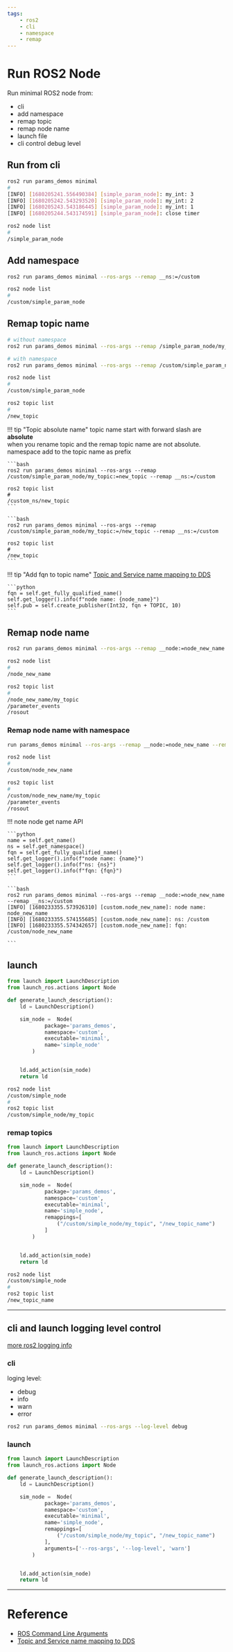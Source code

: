 ```yaml
---
tags:
    - ros2
    - cli
    - namespace
    - remap
---
```


# Run ROS2 Node
Run minimal ROS2 node from:

- cli
- add namespace
- remap topic
- remap node name
- launch file
- cli control debug level
 
## Run from cli

```bash
ros2 run params_demos minimal
#
[INFO] [1680205241.556490384] [simple_param_node]: my_int: 3
[INFO] [1680205242.543293520] [simple_param_node]: my_int: 2
[INFO] [1680205243.543186445] [simple_param_node]: my_int: 1
[INFO] [1680205244.543174591] [simple_param_node]: close timer
```

```bash
ros2 node list
# 
/simple_param_node
```

## Add namespace
```bash title="terminal 1"
ros2 run params_demos minimal --ros-args --remap __ns:=/custom
```

```bash title="terminal 2"
ros2 node list           
#
/custom/simple_param_node

```

## Remap topic name
```bash title="terminal 1"
# without namespace
ros2 run params_demos minimal --ros-args --remap /simple_param_node/my_topic:=/new_topic

# with namespace
ros2 run params_demos minimal --ros-args --remap /custom/simple_param_node/my_topic:=/new_topic --remap __ns:=/custom
```

```bash title="terminal 2"
ros2 node list           
#
/custom/simple_param_node

ros2 topic list 
#
/new_topic
```

!!! tip "Topic absolute name"
    topic name start with forward slash are **absolute**    
    when you rename topic and the remap topic name are not absolute.   namespace add to the topic name as prefix

    ```bash
    ros2 run params_demos minimal --ros-args --remap /custom/simple_param_node/my_topic:=new_topic --remap __ns:=/custom

    ros2 topic list 
    #
    /custom_ns/new_topic
    ```

    ```bash
    ros2 run params_demos minimal --ros-args --remap /custom/simple_param_node/my_topic:=/new_topic --remap __ns:=/custom

    ros2 topic list 
    #
    /new_topic
    ```

!!! tip "Add fqn to topic name"
    [Topic and Service name mapping to DDS](https://design.ros2.org/articles/topic_and_service_names.html#fully-qualified-names)

    ```python
    fqn = self.get_fully_qualified_name()
    self.get_logger().info(f"node name: {node_name}")
    self.pub = self.create_publisher(Int32, fqn + TOPIC, 10)
    ```

## Remap node name

```bash title="Terminal 1"
ros2 run params_demos minimal --ros-args --remap __node:=node_new_name
```

```bash title="Terminal 2"
ros2 node list
#
/node_new_name

ros2 topic list
#
/node_new_name/my_topic
/parameter_events
/rosout
```
     
### Remap node name with namespace

```bash title="Terminal 1"
run params_demos minimal --ros-args --remap __node:=node_new_name --remap __ns:=/custom
```

```bash title="Terminal 2"
ros2 node list 
#
/custom/node_new_name

ros2 topic list
#
/custom/node_new_name/my_topic
/parameter_events
/rosout
```

!!! note node get name API
    
    ```python
    name = self.get_name()
    ns = self.get_namespace()
    fqn = self.get_fully_qualified_name()
    self.get_logger().info(f"node name: {name}")
    self.get_logger().info(f"ns: {ns}")
    self.get_logger().info(f"fqn: {fqn}")
    ```

    ```bash
    ros2 run params_demos minimal --ros-args --remap __node:=node_new_name --remap __ns:=/custom
    [INFO] [1680233355.573926310] [custom.node_new_name]: node name: node_new_name
    [INFO] [1680233355.574155685] [custom.node_new_name]: ns: /custom
    [INFO] [1680233355.574342657] [custom.node_new_name]: fqn: /custom/node_new_name

    ``` 

## launch

```python
from launch import LaunchDescription
from launch_ros.actions import Node

def generate_launch_description():
    ld = LaunchDescription()

    sim_node =  Node(
            package='params_demos',
            namespace='custom',
            executable='minimal',
            name='simple_node'
        )


    ld.add_action(sim_node)
    return ld
```

```bash
ros2 node list
/custom/simple_node
#
ros2 topic list
/custom/simple_node/my_topic
```

### remap topics

```python
from launch import LaunchDescription
from launch_ros.actions import Node

def generate_launch_description():
    ld = LaunchDescription()

    sim_node =  Node(
            package='params_demos',
            namespace='custom',
            executable='minimal',
            name='simple_node',
            remappings=[
                ("/custom/simple_node/my_topic", "/new_topic_name")
            ]
        )


    ld.add_action(sim_node)
    return ld
```

```bash
ros2 node list
/custom/simple_node
#
ros2 topic list
/new_topic_name

```

---

## cli and launch logging level control
[more ros2 logging info](https://robobe.github.io/blog/ROS2/tutorials/logging/?h=log#logging-control-demo)

### cli
loging level:

- debug
- info
- warn
- error


```bash title="terminal"
ros2 run params_demos minimal --ros-args --log-level debug
```

### launch

```python title="" linenums="1" hl_lines="15"
from launch import LaunchDescription
from launch_ros.actions import Node

def generate_launch_description():
    ld = LaunchDescription()

    sim_node =  Node(
            package='params_demos',
            namespace='custom',
            executable='minimal',
            name='simple_node',
            remappings=[
                ("/custom/simple_node/my_topic", "/new_topic_name")
            ],
            arguments=['--ros-args', '--log-level', 'warn']
        )


    ld.add_action(sim_node)
    return ld
```

---

# Reference
- [ROS Command Line Arguments](https://design.ros2.org/articles/ros_command_line_arguments.html)
- [Topic and Service name mapping to DDS](https://design.ros2.org/articles/topic_and_service_names.html#fully-qualified-names)
